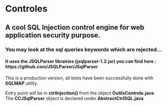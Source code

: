 # Controles
<h2>A cool SQL Injection control engine for web application security purpose.</h2>

<h3>You may look at the sql queries keywords which are rejected...</h3>
<h4>It uses the JSQLParser librairies (jsqlparser-1.2.jar) you can find here : https://github.com/JSQLParser/JSqlParser</h4>

This is a production version, all tests have been successfully done with <b>SQLMAP</b> utility.

Entry point will be in <b>ctrlInjection()</b> from the object <b>OutilsControle.java</b>.
The <b>CCJSqlParser</b> object is declared under <b>AbstractCtrlSQL.java</b>

